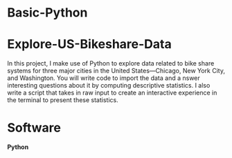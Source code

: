 # Basic-Python
# Explore-US-Bikeshare-Data
In this project, I make use of Python to explore data related to bike share systems for three major cities 
in the United States—Chicago, New York City, and Washington. You will write code to import the data and a
nswer interesting questions about it by computing descriptive statistics. 
I also write a script that takes in raw input to create an interactive experience in the terminal to present these statistics.


# Software
**Python**
